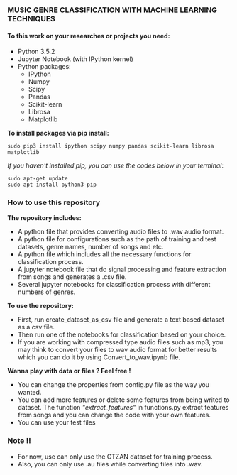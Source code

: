 ### MUSIC GENRE CLASSIFICATION WITH MACHINE LEARNING TECHNIQUES	

#### To this work on your researches or projects you need:
* Python 3.5.2
* Jupyter Notebook (with IPython kernel)
* Python packages:
	* IPython
	* Numpy
	* Scipy
	* Pandas
	* Scikit-learn
	* Librosa
	* Matplotlib
	
**To install packages via pip install:**
~~~~
sudo pip3 install ipython scipy numpy pandas scikit-learn librosa matplotlib 
~~~~
_If you haven't installed pip, you can use the codes below in your terminal_:
~~~~
sudo apt-get update
sudo apt install python3-pip
~~~~

### How to use this repository 
**The repository includes:**
* A python file that provides converting audio files to .wav audio format.
* A python file for configurations such as the path of training and test datasets, genre names, number of songs and etc.
* A python file which includes all the necessary functions for classification process.
* A jupyter notebook file that do signal processing and feature extraction from songs and generates a .csv file.
* Several jupyter notebooks for classification process with different numbers of genres.

**To use the repository:**
* First, run create_dataset_as_csv file and generate a text based dataset as a csv file.
* Then run one of the notebooks for classification based on your choice.
* If you are working with compressed type audio files such as mp3, you may think to convert your files to wav audio format for
 better results which you can do it by using Convert_to_wav.ipynb file.

**Wanna play with data or files ? Feel free !**
* You can change the properties from config.py file as the way you wanted.
* You can add more features or delete some features from being writed to dataset. The function _"extract_features"_ in functions.py
 extract features from songs and you can change the code with your own features.
* You can use your test files

### Note !!

* For now, use can only use the GTZAN dataset for training process.
* Also, you can only use .au files while converting files into .wav.




